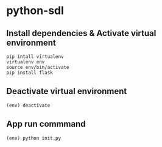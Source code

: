 # python-sdl

## Install dependencies & Activate virtual environment
```
pip intall virtualenv
virtualenv env
source env/bin/activate
pip install flask
```

## Deactivate virtual environment
```
(env) deactivate
```

## App run commmand
```
(env) python init.py
```